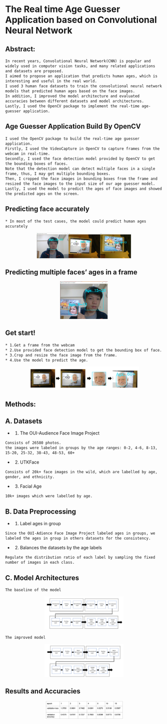 # The Real time Age Guesser Application based on Convolutional Neural Network
## Abstract:
```
In recent years, Convolutional Neural Network(CNN) is popular and widely used in computer vision tasks, and many related applications and datasets are proposed. 
I aimed to propose an application that predicts human ages, which is interesting and useful in the real world. 
I used 3 human face datasets to train the convolutional neural network models that predicted human ages based on the face images. 
In addition, I improved the model architecture and evaluated accuracies between different datasets and model architectures.
Lastly, I used the OpenCV package to implement the real-time age-guesser application.
```
## Age Guesser Application Build By OpenCV
```
I used the OpenCV package to build the real-time age guesser application. 
Firstly, I used the VideoCapture in OpenCV to capture frames from the webcam in real-time. 
Secondly, I used the face detection model provided by OpenCV to get the bounding boxes of faces. 
Note that the detection model can detect multiple faces in a single frame, thus, I may get multiple bounding boxes. 
Then, I cropped the face images in bounding boxes from the frame and resized the face images to the input size of our age guesser model.
Lastly, I used the model to predict the ages of face images and showed the predicted ages on the screen.
```
## Predicting face accurately
```
* In most of the test cases, the model could predict human ages accurately
```
<div align=center><img src="/img/face1.png" alt="Cover" width="60%"/></div>

## Predicting multiple faces’ ages in a frame
<div align=center><img src="/img/face2.png" alt="Cover" width="30%"/></div>

## Get start!
```
* 1.Get a frame from the webcam
* 2.Use provided face detection model to get the bounding box of face.
* 3.Crop and resize the face image from the frame.
* 4.Use the model to predict the age.
```
<div align=center><img src="/img/start.png" alt="Cover" width="70%"/></div>

## Methods:
## A. Datasets
* 1. The OUI-Audience Face Image Project
```
Consists of 26580 photos.
the images were labeled in groups by the age ranges: 0-2, 4-6, 8-13, 15-20, 25-32, 38-43, 48-53, 60+
```
* 2. UTKFace
```
Consists of 20k+ face images in the wild, which are labelled by age, gender, and ethnicity.
```
* 3. Facial Age
```
10k+ images which were labelled by age.
```
## B. Data Preprocessing
* 1. Label ages in group
```
Since the OUI-Adience Face Image Project labeled ages in groups, we labeled the ages in group in others datasets for the consistency.
```
* 2. Balances the datasets by the age labels
```
Regulate the distribution ratio of each label by sampling the fixed number of images in each class.
```
## C. Model Architectures
```
The baseline of the model
```
<div align=center><img src="/img/model1.png" alt="Cover" width="50%"/></div>

```
The improved model
```
<div align=center><img src="/img/model2.png" alt="Cover" width="50%"/></div>

## Results and Accuracies
<div align=center><img src="/img/accu2.png" alt="Cover" width="50%"/></div>







